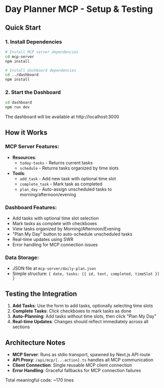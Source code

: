 # Day Planner MCP - Setup & Testing

## Quick Start

### 1. Install Dependencies

```bash
# Install MCP server dependencies
cd mcp-server
npm install

# Install dashboard dependencies
cd ../dashboard  
npm install
```

### 2. Start the Dashboard

```bash
cd dashboard
npm run dev
```

The dashboard will be available at http://localhost:3000

## How it Works

### MCP Server Features:
- **Resources**: 
  - `today-tasks` - Returns current tasks
  - `schedule` - Returns tasks organized by time slots
- **Tools**:
  - `add_task` - Add new task with optional time slot
  - `complete_task` - Mark task as completed
  - `plan_day` - Auto-assign unscheduled tasks to morning/afternoon/evening

### Dashboard Features:
- Add tasks with optional time slot selection
- Mark tasks as complete with checkboxes
- View tasks organized by Morning/Afternoon/Evening
- "Plan My Day" button to auto-schedule unscheduled tasks
- Real-time updates using SWR
- Error handling for MCP connection issues

### Data Storage:
- JSON file at `mcp-server/daily-plan.json`
- Simple structure: `{ date, tasks: [{ id, text, completed, timeSlot }] }`

## Testing the Integration

1. **Add Tasks**: Use the form to add tasks, optionally selecting time slots
2. **Complete Tasks**: Click checkboxes to mark tasks as done
3. **Auto-Planning**: Add tasks without time slots, then click "Plan My Day"
4. **Real-time Updates**: Changes should reflect immediately across all sections

## Architecture Notes

- **MCP Server**: Runs as stdio transport, spawned by Next.js API route
- **API Proxy**: `/api/mcp/[...action].ts` handles all MCP communication
- **Client Connection**: Single reusable MCP client connection
- **Error Handling**: Graceful fallbacks for MCP connection failures

Total meaningful code: ~170 lines